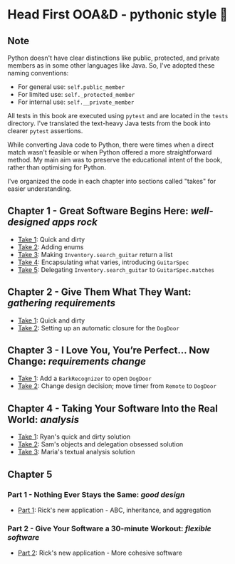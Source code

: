 # Head First OOA&D - pythonic style 🐍

## Note

Python doesn't have clear distinctions like public, protected, and private members as in some other languages like Java. So, I've adopted these naming conventions:

- For general use: `self.public_member`
- For limited use: `self._protected_member`
- For internal use: `self.__private_member`

All tests in this book are executed using `pytest` and are located in the `tests` directory. I've translated the text-heavy Java tests from the book into clearer `pytest` assertions.

While converting Java code to Python, there were times when a direct match wasn't feasible or when Python offered a more straightforward method. My main aim was to preserve the educational intent of the book, rather than optimising for Python.

I've organized the code in each chapter into sections called "takes" for easier understanding.

## Chapter 1 - Great Software Begins Here: _well-designed apps rock_

- [Take 1](./src/ooad/chapter_01/take_01/): Quick and dirty
- [Take 2](./src/ooad/chapter_01/take_02/): Adding enums
- [Take 3](./src/ooad/chapter_01/take_03/): Making `Inventory.search_guitar` return a list
- [Take 4](./src/ooad/chapter_01/take_04/): Encapsulating what varies, introducing `GuitarSpec`
- [Take 5](./src/ooad/chapter_01/take_05/): Delegating `Inventory.search_guitar` to `GuitarSpec.matches`

## Chapter 2 - Give Them What They Want: _gathering requirements_

- [Take 1](./src/ooad/chapter_02/take_01/): Quick and dirty
- [Take 2](./src/ooad/chapter_02/take_02/): Setting up an automatic closure for the `DogDoor`

## Chapter 3 - I Love You, You’re Perfect... Now Change: _requirements change_

- [Take 1](./src/ooad/chapter_03/take_01/): Add a `BarkRecognizer` to open `DogDoor`
- [Take 2](./src/ooad/chapter_03/take_02/): Change design decision; move timer from `Remote` to `DogDoor`

## Chapter 4 - Taking Your Software Into the Real World: _analysis_

- [Take 1](./src/ooad/chapter_04/take_01/): Ryan's quick and dirty solution
- [Take 2](./src/ooad/chapter_04/take_02/): Sam's objects and delegation obsessed solution
- [Take 3](./src/ooad/chapter_04/take_03/): Maria's textual analysis solution

## Chapter 5

### Part 1 - Nothing Ever Stays the Same: _good design_

- [Part 1](./src/ooad/chapter_05/part_01/): Rick's new application - ABC, inheritance, and aggregation

### Part 2 - Give Your Software a 30-minute Workout: _flexible software_

- [Part 2](./src/ooad/chapter_05/part_02/): Rick's new application - More cohesive software
